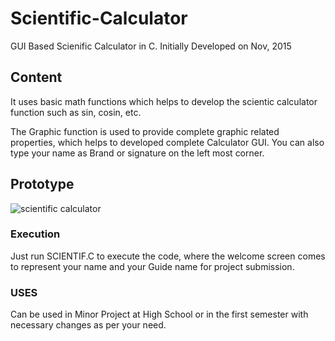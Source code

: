 # Scientific-Calculator
GUI Based Scienific Calculator in C. Initially Developed on Nov, 2015

## Content

It uses basic math functions which helps to develop the scientic calculator function such as sin, cosin, etc.

The Graphic function is used to provide complete graphic related properties, which helps to developed complete Calculator GUI.
You can also type your name as Brand or signature on the left most corner.

## Prototype

![scientific calculator](https://user-images.githubusercontent.com/37307994/43339172-41e2889a-91f6-11e8-8c2a-a5dfe3a9a5b0.png)

### Execution

Just run SCIENTIF.C to execute the code, where the welcome screen comes to represent your name and your Guide name for project submission.

### USES
Can be used in Minor Project at High School or in the first semester with necessary changes as per your need.
